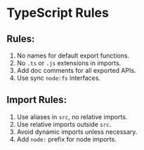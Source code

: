 # TypeScript Rules

## Rules:

1. No names for default export functions.
2. No `.ts` or `.js` extensions in imports.
3. Add doc comments for all exported APIs.
4. Use sync `node:fs` interfaces.

## Import Rules:

1. Use aliases in `src`, no relative imports.
2. Use relative imports outside `src`.
3. Avoid dynamic imports unless necessary.
4. Add `node:` prefix for node imports.

